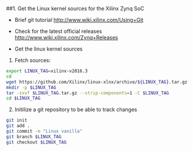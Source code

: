 ##1. Get the Linux kernel sources for the Xilinx Zynq SoC

- Brief git tutorial
	http://www.wiki.xilinx.com/Using+Git

- Check for the latest official releases
    http://www.wiki.xilinx.com/Zynq+Releases


- Get the linux kernel sources
	
1) Fetch sources:

```sh
export LINUX_TAG=xilinx-v2016.3
cd
wget https://github.com/Xilinx/linux-xlnx/archive/${LINUX_TAG}.tar.gz
mkdir -p $LINUX_TAG 
tar -zxvf $LINUX_TAG.tar.gz --strip-components=1 -C $LINUX_TAG
cd $LINUX_TAG
```
    
2) Initilize a git repository to be able to track changes

```sh    
git init
git add .
git commit -m "Linux vanilla"
git branch $LINUX_TAG
git checkout $LINUX_TAG
```